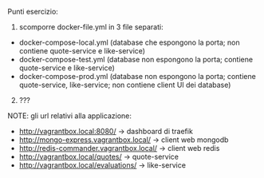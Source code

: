 Punti esercizio:
1. scomporre docker-file.yml in 3 file separati:
  - docker-compose-local.yml (database che espongono la porta; non contiene quote-service e like-service)
  - docker-compose-test.yml (database non espongono la porta; contiene quote-service e like-service)
  - docker-compose-prod.yml (database non espongono la porta; contiene quote-service, like-service; non contiene client UI dei database)

2. ???

NOTE: gli url relativi alla applicazione:
- http://vagrantbox.local:8080/ -> dashboard di traefik
- http://mongo-express.vagrantbox.local/ -> client web mongodb
- http://redis-commander.vagrantbox.local/ -> client web redis
- http://vagrantbox.local/quotes/ -> quote-service
- http://vagrantbox.local/evaluations/ -> like-service
